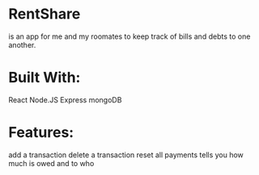 # RentShare
is an app for me and my roomates to keep track of bills and debts to one another.

# Built With:
React
Node.JS
Express
mongoDB

# Features:
add a transaction
delete a transaction
reset all payments
tells you how much is owed and to who

